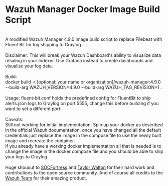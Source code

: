 # Wazuh Manager Docker Image Build Script
<br>
A modified Wazuh Manager 4.9.0 image build script to replace Filebeat with Fluent Bit for log shipping to Graylog.
<br><br>
Disclaimer: This will break your Wazuh Dashboard's ability to visualize data residing in your Indexer. Use Grafana instead to create dashboards and visualize your log data.
<br><br>
Build:
<br>
docker build -t [optional: your name or organization]/wazuh-manager:4.9.0 --build-arg WAZUH_VERSION=4.9.0 --build-arg WAZUH_TAG_REVISION=1 .
<br><br>
Usage: fluent-bit.conf holds the predefined config for FluentBit to ship alerts.json logs to Graylog on port 5555, change this before building if you want to set a different port.
<br><br>
Caveats:
<br>
Still not working for initial implementation. Spin up your docker as described in the official Wazuh documentation, once you have changed all the default credentials just replace the image in the compose file to use the newly built image and recreate the container. 
<br>
If you already have a working docker implementation all that is needed is to change the image in the docker compose file and you should be able to ship your logs to Graylog.
<br><br>
Huge shouout to <a href="https://github.com/socfortress">SOCFortress</a> and <a href="https://gist.github.com/taylorwalton">Taylor Walton</a> for their hard work and contributions to the open source community. And of course all credits to the <a href="https://github.com/wazuh">Wazuh Team</a> for their amazing product.

